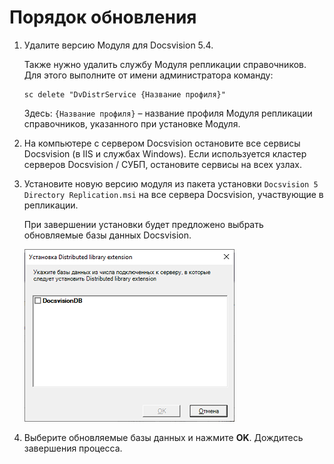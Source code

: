 # Порядок обновления

1. Удалите версию Модуля для Docsvision 5.4.

   Также нужно удалить службу Модуля репликации справочников. Для этого выполните от имени администратора команду:

   ```
   sc delete "DvDistrService {Название профиля}"
   ```

   Здесь: `{Название профиля}` – название профиля Модуля репликации справочников, указанного при установке Модуля.

2. На компьютере с сервером Docsvision остановите все сервисы Docsvision (в IIS и службах Windows). Если используется кластер серверов Docsvision / СУБП, остановите сервисы на всех узлах.

3. Установите новую версию модуля из пакета установки `Docsvision 5 Directory Replication.msi` на все сервера Docsvision, участвующие в репликации.

   При завершении установки будет предложено выбрать обновляемые базы данных Docsvision. 

   ![Обновление базы данных](img/dbForInstallData.png "Обновление базы данных")

4. Выберите обновляемые базы данных и нажмите **OK**. Дождитесь завершения процесса.


